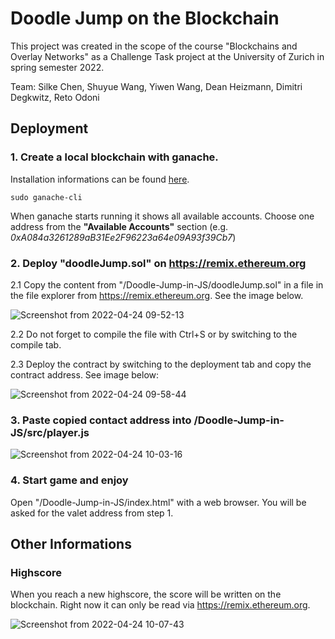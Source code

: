 # Doodle Jump on the Blockchain

This project was created in the scope of the course "Blockchains and Overlay Networks" as a Challenge Task project at
the University of Zurich in spring semester 2022. 

Team: Silke Chen, Shuyue Wang, Yiwen Wang, Dean Heizmann, Dimitri Degkwitz, Reto Odoni

## Deployment 

### 1. Create a local blockchain with ganache. 

Installation informations can be found [here](https://github.com/trufflesuite/ganache).

``sudo ganache-cli``

When ganache starts running it shows all available accounts. Choose one address from the  **"Available Accounts"** section (e.g. *0xA084a3261289aB31Ee2F96223a64e09A93f39Cb7*)

### 2. Deploy "doodleJump.sol" on https://remix.ethereum.org

2.1 Copy the content from "/Doodle-Jump-in-JS/doodleJump.sol" in a file in the file explorer from https://remix.ethereum.org. See the image below.

![Screenshot from 2022-04-24 09-52-13](https://user-images.githubusercontent.com/10309173/164966142-3131dfe9-dfb9-4d2d-b81b-3c1bf8161e15.png)

2.2 Do not forget to compile the file with Ctrl+S or by switching to the compile tab. 

2.3 Deploy the contract by switching to the deployment tab and copy the contract address. See image below:

![Screenshot from 2022-04-24 09-58-44](https://user-images.githubusercontent.com/10309173/164966431-da743b2f-b185-40de-a1d3-bd343efa8540.png)

### 3. Paste copied contact address into /Doodle-Jump-in-JS/src/player.js

![Screenshot from 2022-04-24 10-03-16](https://user-images.githubusercontent.com/10309173/164966556-70c295ca-43ac-41c0-91f4-73b5a0ce98a3.png)

### 4. Start game and enjoy 

Open "/Doodle-Jump-in-JS/index.html" with a web browser. You will be asked for the valet address from step 1.

## Other Informations

### Highscore

When you reach a new highscore, the score will be written on the blockchain. Right now it can only be read via https://remix.ethereum.org. 

![Screenshot from 2022-04-24 10-07-43](https://user-images.githubusercontent.com/10309173/164966799-ae59c39a-ac9a-42b4-9fee-88c2871586d5.png)


